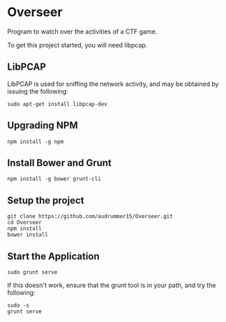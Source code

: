 # Overseer
Program to watch over the activities of a CTF game.

To get this project started, you will need libpcap.

LibPCAP
---------
LibPCAP is used for sniffing the network activity, and may be obtained by issuing the following:

```
sudo apt-get install libpcap-dev
```

Upgrading NPM
---------
```
npm install -g npm
```

Install Bower and Grunt
---------
```
npm install -g bower grunt-cli
```

Setup the project
---------
```
git clone https://github.com/audrummer15/Overseer.git
cd Overseer
npm install
bower install
```

Start the Application
---------
```
sudo grunt serve
```

If this doesn't work, ensure that the grunt tool is in your path, and try the following:

```
sudo -s
grunt serve
```
